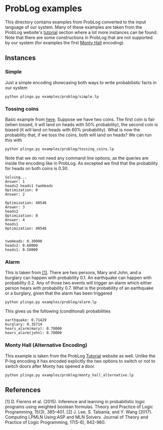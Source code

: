 # ProbLog examples
This directory contains examples from ProbLog converted to the input language of our system. Many of these examples are taken from the ProbLog website's [tutorial](https://dtai.cs.kuleuven.be/problog/tutorial/various/01_montyhall.html) section where a lot more instances can be found. Note that there are some constructions in ProbLog that are not supported by our system (for examples the first [Monty Hall](https://dtai.cs.kuleuven.be/problog/tutorial/various/01_montyhall.html) encoding).
## Instances
### Simple
Just a simple encoding showcasing both ways to write probabilistic facts in our system
```
python plingo.py examples/problog/simple.lp
```

### Tossing coins
Basic example from [here](https://dtai.cs.kuleuven.be/problog/tutorial/basic/01_coins.html). 
Suppose we have two coins. The first coin is fair (when tossed, it will land on heads with 50% probability), the second coin is biased (it will land on heads with 60% probability). What is now the probability that, if we toss the coins, both will land on heads? 
We can run this with
```
python plingo.py examples/problog/tossing_coins.lp
```
Note that we do not need any command line options, as the queries are inside the encoding like in ProbLog. As excepted we find that the probability for heads on both coins is 0.30.
```
Solving...
Answer: 1
heads2 heads1 twoHeads
Optimization: 0
Answer: 2

Optimization: 40546
Answer: 3
heads2
Optimization: 0
Answer: 4
heads1
Optimization: 40546


twoHeads: 0.30000
heads2: 0.60000
heads1: 0.50000
```

### Alarm
This is taken from [[1]](#1). There are two persons, Mary and John, and a burglary can happen with probability 0.1. An earthquake can happen with probability 0.2. Any of those two events will trigger an alarm which either person hears with probability 0.7. What is the probability of an earthquake or a burglary, given that the alarm has been triggered
```
python plingo.py examples/problog/alarm.lp
```
This gives us the following (conditional) probabilities
```
earthquake: 0.71429
burglary: 0.35714
hears_alarm(mary): 0.70000
hears_alarm(john): 0.70000
```

### Monty Hall (Alternative Encoding)
This example is taken from the ProbLog [Tutorial](https://dtai.cs.kuleuven.be/problog/tutorial/various/01_montyhall.html) website as well. Unlike the P-log encoding it has encoded explicitly the two options to switch or not to switch doors after Monty has opened a door.
```
python plingo.py examples/problog/monty_hall_alternative.lp
``` 

## References
<a id="1">[1]</a>
D. Fierens et al. (2015).
Inference and learning in probabilistic logic programs using weighted boolean formulas.
Theory and Practice of Logic Programming, 15(3), 385–401.
<a id="2">[2]</a>
J. Lee, S. Talsania, and Y. Wang (2017).
Computing LPMLN Using ASP and MLN Solvers.
Journal of Theory and Practice of Logic Programming, 17(5-6), 942-960.
